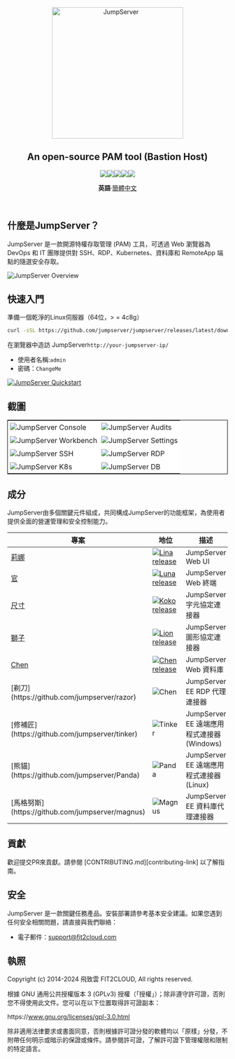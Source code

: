 <div align="center">
  <a name="readme-top"></a>
  <a href="https://jumpserver.org/index-en.html"><img src="https://download.jumpserver.org/images/jumpserver-logo.svg" alt="JumpServer" width="300" /></a>
  
## An open-source PAM tool (Bastion Host)

[![][license-shield]][license-link][![][discord-shield]][discord-link][![][docker-shield]][docker-link][![][github-release-shield]][github-release-link][![][github-stars-shield]][github-stars-link]

**英語**·[簡體中文](./README.zh-CN.md)

</div>
<br/>

## 什麼是JumpServer？

JumpServer 是一款開源特權存取管理 (PAM) 工具，可透過 Web 瀏覽器為 DevOps 和 IT 團隊提供對 SSH、RDP、Kubernetes、資料庫和 RemoteApp 端點的隨選安全存取。

![JumpServer Overview](https://github.com/jumpserver/jumpserver/assets/32935519/35a371cb-8590-40ed-88ec-f351f8cf9045)

## 快速入門

準備一個乾淨的Linux伺服器（64位，> = 4c8g）

```sh
curl -sSL https://github.com/jumpserver/jumpserver/releases/latest/download/quick_start.sh | bash
```

在瀏覽器中造訪 JumpServer`http://your-jumpserver-ip/`

-   使用者名稱:`admin`
-   密碼：`ChangeMe`

[![JumpServer Quickstart](https://github.com/user-attachments/assets/0f32f52b-9935-485e-8534-336c63389612)](https://www.youtube.com/watch?v=UlGYRbKrpgY "JumpServer Quickstart")

## 截圖

<table style="border-collapse: collapse; border: 1px solid black;">
  <tr>
    <td style="padding: 5px;background-color:#fff;"><img src= "https://github.com/jumpserver/jumpserver/assets/32935519/99fabe5b-0475-4a53-9116-4c370a1426c4" alt="JumpServer Console"   /></td>
    <td style="padding: 5px;background-color:#fff;"><img src= "https://github.com/jumpserver/jumpserver/assets/32935519/a424d731-1c70-4108-a7d8-5bbf387dda9a" alt="JumpServer Audits"   /></td>
  </tr>

  <tr>
    <td style="padding: 5px;background-color:#fff;"><img src= "https://github.com/jumpserver/jumpserver/assets/32935519/393d2c27-a2d0-4dea-882d-00ed509e00c9" alt="JumpServer Workbench"   /></td>
    <td style="padding: 5px;background-color:#fff;"><img src= "https://github.com/jumpserver/jumpserver/assets/32935519/3a2611cd-8902-49b8-b82b-2a6dac851f3e" alt="JumpServer Settings"   /></td>
  </tr>

  <tr>
    <td style="padding: 5px;background-color:#fff;"><img src= "https://github.com/jumpserver/jumpserver/assets/32935519/1e236093-31f7-4563-8eb1-e36d865f1568" alt="JumpServer SSH"   /></td>
    <td style="padding: 5px;background-color:#fff;"><img src= "https://github.com/jumpserver/jumpserver/assets/32935519/69373a82-f7ab-41e8-b763-bbad2ba52167" alt="JumpServer RDP"   /></td>
  </tr>
  <tr>
    <td style="padding: 5px;background-color:#fff;"><img src= "https://github.com/jumpserver/jumpserver/assets/32935519/5bed98c6-cbe8-4073-9597-d53c69dc3957" alt="JumpServer K8s"   /></td>
    <td style="padding: 5px;background-color:#fff;"><img src= "https://github.com/jumpserver/jumpserver/assets/32935519/b80ad654-548f-42bc-ba3d-c1cfdf1b46d6" alt="JumpServer DB"   /></td>
  </tr>
</table>

## 成分

JumpServer由多個關鍵元件組成，共同構成JumpServer的功能框架，為使用者提供全面的營運管理和安全控制能力。

| 專案                                                 | 地位                                                                                                                                                   | 描述                                |
| -------------------------------------------------- | ---------------------------------------------------------------------------------------------------------------------------------------------------- | --------------------------------- |
| [莉娜](https://github.com/jumpserver/lina)           | <a href="https://github.com/jumpserver/lina/releases"><img alt="Lina release" src="https://img.shields.io/github/release/jumpserver/lina.svg" /></a> | JumpServer Web UI                 |
| [官](https://github.com/jumpserver/luna)            | <a href="https://github.com/jumpserver/luna/releases"><img alt="Luna release" src="https://img.shields.io/github/release/jumpserver/luna.svg" /></a> | JumpServer Web 終端                 |
| [尺寸](https://github.com/jumpserver/koko)           | <a href="https://github.com/jumpserver/koko/releases"><img alt="Koko release" src="https://img.shields.io/github/release/jumpserver/koko.svg" /></a> | JumpServer 字元協定連接器                |
| [獅子](https://github.com/jumpserver/lion)           | <a href="https://github.com/jumpserver/lion/releases"><img alt="Lion release" src="https://img.shields.io/github/release/jumpserver/lion.svg" /></a> | JumpServer 圖形協定連接器                |
| [Chen](https://github.com/jumpserver/chen)         | <a href="https://github.com/jumpserver/chen/releases"><img alt="Chen release" src="https://img.shields.io/github/release/jumpserver/chen.svg" />     | JumpServer Web 資料庫                |
| \[剃刀](https&#x3A;//github.com/jumpserver/razor)    | <img alt="Chen" src="https://img.shields.io/badge/release-private-red" />                                                                            | JumpServer EE RDP 代理連接器           |
| \[修補匠](https&#x3A;//github.com/jumpserver/tinker)  | <img alt="Tinker" src="https://img.shields.io/badge/release-private-red" />                                                                          | JumpServer EE 遠端應用程式連接器 (Windows) |
| \[熊貓](https&#x3A;//github.com/jumpserver/Panda)    | <img alt="Panda" src="https://img.shields.io/badge/release-private-red" />                                                                           | JumpServer EE 遠端應用程式連接器 (Linux)   |
| \[馬格努斯](https&#x3A;//github.com/jumpserver/magnus) | <img alt="Magnus" src="https://img.shields.io/badge/release-private-red" />                                                                          | JumpServer EE 資料庫代理連接器            |

## 貢獻

歡迎提交PR來貢獻。請參閱 \[CONTRIBUTING.md]\[contributing-link] 以了解指南。

## 安全

JumpServer 是一款關鍵任務產品。安裝部署請參考基本安全建議。如果您遇到任何安全相關問題，請直接與我們聯絡：

-   電子郵件：support@fit2cloud.com

## 執照

Copyright (c) 2014-2024 飛致雲 FIT2CLOUD, All rights reserved.

根據 GNU 通用公共授權版本 3 (GPLv3) 授權（「授權」）；除非遵守許可證，否則您不得使用此文件。您可以在以下位置取得許可證副本：

https&#x3A;//www.gnu.org/licenses/gpl-3.0.html

除非適用法律要求或書面同意，否則根據許可證分發的軟體均以「原樣」分發，不附帶任何明示或暗示的保證或條件。請參閱許可證，了解許可證下管理權限和限制的特定語言。

<!-- JumpServer official link -->

[docs-link]: https://jumpserver.com/docs

[discord-link]: https://discord.com/invite/W6vYXmAQG2

[contributing-link]: https://github.com/jumpserver/jumpserver/blob/dev/CONTRIBUTING.md

<!-- JumpServer Other link-->

[license-link]: https://www.gnu.org/licenses/gpl-3.0.html

[docker-link]: https://hub.docker.com/u/jumpserver

[github-release-link]: https://github.com/jumpserver/jumpserver/releases/latest

[github-stars-link]: https://github.com/jumpserver/jumpserver

[github-issues-link]: https://github.com/jumpserver/jumpserver/issues

<!-- Shield link-->

[github-release-shield]: https://img.shields.io/github/v/release/jumpserver/jumpserver

[github-stars-shield]: https://img.shields.io/github/stars/jumpserver/jumpserver?color=%231890FF&style=flat-square

[docker-shield]: https://img.shields.io/docker/pulls/jumpserver/jms_all.svg

[license-shield]: https://img.shields.io/github/license/jumpserver/jumpserver

[discord-shield]: https://img.shields.io/discord/1194233267294052363?style=flat&logo=discord&logoColor=%23f5f5f5&labelColor=%235462eb&color=%235462eb

<!-- Image link -->
